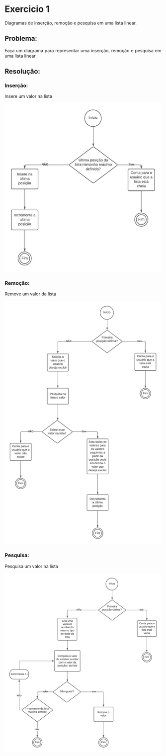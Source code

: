 <h1>Exercicio 1</h1>
<p align="justify">Diagramas de inserção, remoção e pesquisa em uma lista linear.</p>

<h2>Problema:</h2>
<p align="justify"> Faça um diagrama para representar uma inserção, remoção e pesquisa em uma lista linear</p>

<h2>Resolução:</h2>
<h3>Inserção:</h3>
<p align="justify"> Insere um valor na lista<p>
<img src="imgs/insercao.jpeg" alt=insercaoDiagrama>

<h3>Remoção:</h3>
<p align="justify"> Remove um valor da lista<p>
<img src="imgs/remocao.jpeg" alt=remocaoDiagrama>

<h3>Pesquisa:</h3>
<p align="justify"> Pesquisa um valor na lista<p>
<img src="imgs/pesquisa.jpeg" alt=pesquisaDiagrama>

